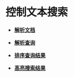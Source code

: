# 控制文本搜索<a name="ZH-CN_TOPIC_0289900613"></a>

-   **[解析文档](解析文档.md)**

-   **[解析查询](解析查询.md)**

-   **[排序查询结果](排序查询结果.md)**

-   **[高亮搜索结果](高亮搜索结果.md)**
